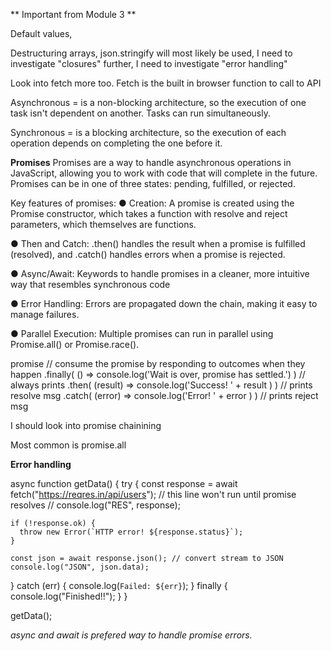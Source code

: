 ** Important from Module 3 ** 

Default values,

Destructuring arrays, json.stringify will most likely be used, I need to investigate "closures" further, I need to investigate "error handling" 

Look into fetch more too. Fetch is the built in browser function to call to API

Asynchronous = is a non-blocking architecture, so the execution of one task isn't dependent on another. Tasks can run simultaneously. 

Synchronous = is a blocking architecture, so the execution of each operation depends on completing the one before it.

**Promises**
Promises are a way to handle asynchronous operations in JavaScript, allowing you to work with code that
will complete in the future. Promises can be in one of three states: pending, fulfilled, or rejected.

Key features of promises:
● Creation: A promise is created using the Promise constructor, which takes a function with resolve
and reject parameters, which themselves are functions.

● Then and Catch: .then() handles the result when a promise is fulfilled (resolved), and .catch()
handles errors when a promise is rejected.

● Async/Await: Keywords to handle promises in a cleaner, more intuitive way that resembles
synchronous code

● Error Handling: Errors are propagated down the chain, making it easy to manage failures.

● Parallel Execution: Multiple promises can run in parallel using Promise.all() or Promise.race().

promise // consume the promise by responding to outcomes when they happen
.finally( () => console.log('Wait is over, promise has settled.') ) // always prints
.then( (result) => console.log('Success! ' + result ) ) // prints resolve msg
.catch( (error) => console.log('Error! ' + error ) ) // prints reject msg

I should look into promise chainining

Most common is promise.all

**Error handling**

async function getData() {
  try {
    const response = await fetch("https://reqres.in/api/users"); // this line won't run until promise resolves
    // console.log("RES", response);

    if (!response.ok) {
      throw new Error(`HTTP error! ${response.status}`);
    }

    const json = await response.json(); // convert stream to JSON
    console.log("JSON", json.data);
  } catch (err) {
    console.log(`Failed: ${err}`);
  } finally {
    console.log("Finished!!");
  }
}

getData();

*async and await is prefered way to handle promise errors.*